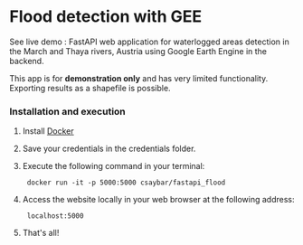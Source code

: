 # Flood detection with GEE
See live demo : 
FastAPI web application for waterlogged areas detection in the March and Thaya rivers, Austria using Google Earth Engine in the backend.

This app is for **demonstration only** and has very limited functionality. Exporting results as a shapefile is possible.


### Installation and execution

1. Install [Docker](https://docs.docker.com/)
2. Save your credentials in the credentials folder.
3. Execute the following command in your terminal:

        docker run -it -p 5000:5000 csaybar/fastapi_flood

4. Access the website locally in your web browser at the following address:

        localhost:5000

5. That's all!

